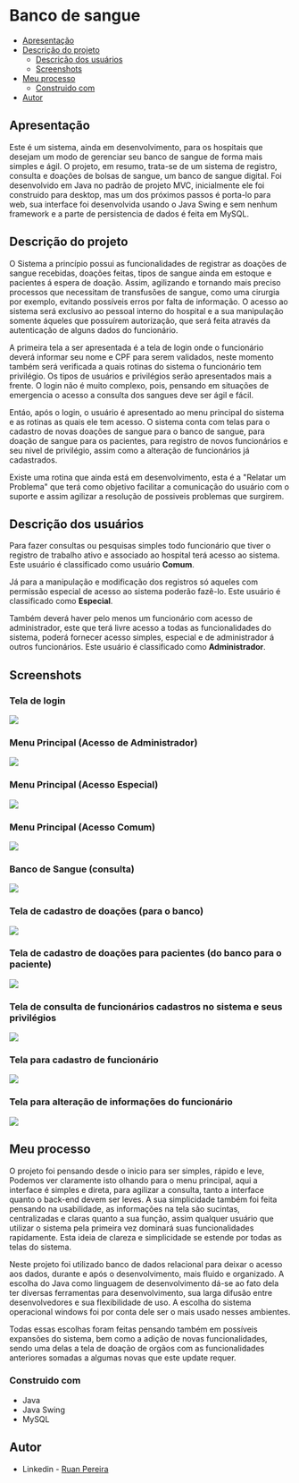 # Banco de sangue

- [Apresentação](#apresentação)
- [Descrição do projeto](#descrição-do-projeto)
  - [Descrição dos usuários](#descrição-dos-usuários)
  - [Screenshots](#screenshots)
- [Meu processo](#meu-processo)
  - [Construido com](#construido-com)
- [Autor](#autor)

## Apresentação

Este é um sistema, ainda em desenvolvimento, para os hospitais que desejam um modo de gerenciar seu banco de sangue de forma mais simples e ágil. O projeto, em resumo, trata-se de um sistema de registro, consulta e doações de bolsas de sangue, um banco de sangue digital. Foi desenvolvido em Java no padrão de projeto MVC, inicialmente ele foi construido para desktop, mas um dos próximos passos é porta-lo para web, sua interface foi desenvolvida usando o Java Swing e sem nenhum framework e a parte de persistencia de dados é feita em MySQL.

## Descrição do projeto

O Sistema a princípio possui as funcionalidades de registrar as doações de sangue recebidas, doações feitas, tipos de sangue ainda em estoque e pacientes á espera de doação. Assim, agilizando e tornando mais preciso processos que necessitam de transfusões de sangue, como uma cirurgia por exemplo, evitando possíveis erros por falta de informação. O acesso ao sistema será exclusivo ao pessoal interno do hospital e a sua manipulação somente áqueles que possuírem autorização, que será feita através da autenticação de alguns dados do funcionário.

A primeira tela a ser apresentada é a tela de login onde o funcionário deverá informar seu nome e CPF para serem validados, neste momento também será verificada a quais rotinas do sistema o funcionário tem privilégio. Os tipos de usuários e privilégios serão apresentados mais a frente. O login não é muito complexo, pois, pensando em situações de emergencia o acesso a consulta dos sangues deve ser ágil e fácil.

Entáo, após o login, o usuário é apresentado ao menu principal do sistema e as rotinas as quais ele tem acesso. O sistema conta com telas para o cadastro de novas doações de sangue para o banco de sangue, para doação de sangue para os pacientes, para registro de novos funcionários e seu nivel de privilégio, assim como a alteração de funcionários já cadastrados.

Existe uma rotina que ainda está em desenvolvimento, esta é a "Relatar um Problema" que terá como objetivo facilitar a comunicação do usuário com o suporte e assim agilizar a resolução de possiveis problemas que surgirem.

## Descrição dos usuários

Para fazer consultas ou pesquisas simples todo funcionário que tiver o registro de trabalho ativo e associado ao hospital terá acesso ao sistema. Este usuário é classificado como usuário **Comum**.

Já para a manipulação e modificação dos registros só aqueles com permissão especial de acesso ao sistema poderão fazê-lo. Este usuário é classificado como **Especial**.

Também deverá haver pelo menos um funcionário com acesso de administrador, este que terá livre acesso a todas as funcionalidades do sistema, poderá fornecer acesso simples,  especial e de administrador á outros funcionários. Este usuário é classificado como **Administrador**.

## Screenshots

### Tela de login
![](./screenshots/readme-images/telaLogin.PNG)

### Menu Principal (Acesso de Administrador)
![](./screenshots/readme-images/telaMenuPrincipal.PNG)

### Menu Principal (Acesso Especial)
![](./screenshots/readme-images/telaMenuPrincipalAcessoEspecial.PNG)

### Menu Principal (Acesso Comum)
![](./screenshots/readme-images/telaMenuPrincipalAcessoComum.PNG)

### Banco de Sangue (consulta)
![](./screenshots/readme-images/telaBancoSangue.PNG)

### Tela de cadastro de doações (para o banco)
![](./screenshots/readme-images/telaCadastroDoacao.PNG)

### Tela de cadastro de doações para pacientes (do banco para o paciente)
![](./screenshots/readme-images/telaDoarPaciente.PNG)

### Tela de consulta de funcionários cadastros no sistema e seus privilégios
![](./screenshots/readme-images/telaFuncionario.PNG)

### Tela para cadastro de funcionário
![](./screenshots/readme-images/telaCadastrarFuncionario.PNG)

### Tela para alteração de informações do funcionário
![](./screenshots/readme-images/telaAlterarFuncionario.PNG)


## Meu processo

O projeto foi pensando desde o inicio para ser simples, rápido e leve, Podemos ver claramente isto olhando para o menu principal, aqui a interface é simples e direta, para agilizar a consulta, tanto a interface quanto o back-end devem ser leves. A sua simplicidade também foi feita pensando na usabilidade, as informações na tela são sucintas, centralizadas e claras quanto a sua função, assim qualquer usuário que utilizar o sistema pela primeira vez dominará suas funcionalidades rapidamente. Esta ideia de clareza e simplicidade se estende por todas as telas do sistema. 

Neste projeto foi utilizado banco de dados relacional para deixar o acesso aos dados, durante e após o desenvolvimento, mais fluido e organizado.
A escolha do Java como linguagem de desenvolvimento dá-se ao fato dela ter diversas ferramentas para desenvolvimento, sua larga difusão entre desenvolvedores e sua flexibilidade de uso. 
A escolha do sistema operacional windows foi por conta dele ser o mais usado nesses ambientes.

Todas essas escolhas foram feitas pensando também em possíveis expansões do sistema, bem como a adição de novas funcionalidades, sendo uma delas a tela de doação de orgãos com as funcionalidades anteriores somadas a algumas novas que este update requer.

### Construido com

- Java
- Java Swing
- MySQL

## Autor

- Linkedin - [Ruan Pereira](https://www.linkedin.com/in/ruan-pereira-651523237/)
